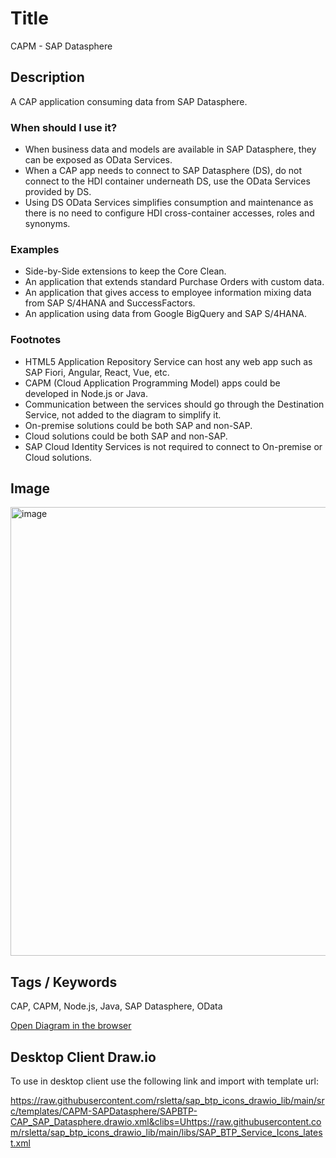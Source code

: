 # Title

CAPM - SAP Datasphere

## Description

A CAP application consuming data from SAP Datasphere.

### When should I use it?

- When business data and models are available in SAP Datasphere, they can be exposed as OData Services.
- When a CAP app needs to connect to SAP Datasphere (DS), do not connect to the HDI container underneath DS, use the OData Services provided by DS.
- Using DS OData Services simplifies consumption and maintenance as there is no need to configure HDI cross-container accesses, roles and synonyms. 

### Examples

- Side-by-Side extensions to keep the Core Clean.
- An application that extends standard Purchase Orders with custom data.
- An application that gives access to employee information mixing data from SAP S/4HANA and SuccessFactors.
- An application using data from Google BigQuery and SAP S/4HANA.

### Footnotes

- HTML5 Application Repository Service can host any web app such as SAP Fiori, Angular, React, Vue, etc.
- CAPM (Cloud Application Programming Model) apps could be developed in Node.js or Java.
- Communication between the services should go through the Destination Service, not added to the diagram to simplify it.
- On-premise solutions could be both SAP and non-SAP.
- Cloud solutions could be both SAP and non-SAP.
- SAP Cloud Identity Services is not required to connect to On-premise or Cloud solutions.

## Image

<img width="718" alt="image" src="https://github.com/rsletta/sap_btp_icons_drawio_lib/assets/443888/383d5053-584c-4033-8e52-9679a02d63fb">

## Tags / Keywords

CAP, CAPM, Node.js, Java, SAP Datasphere, OData



[Open Diagram in the browser](https://app.diagrams.net/?create=https://raw.githubusercontent.com/rsletta/sap_btp_icons_drawio_lib/main/src/templates/CAPM-SAPDatasphere/SAPBTP-CAP_SAP_Datasphere.drawio.xml&clibs=Uhttps://raw.githubusercontent.com/rsletta/sap_btp_icons_drawio_lib/main/libs/SAP_BTP_Service_Icons_latest.xml)

## Desktop Client Draw.io

To use in desktop client use the following link and import with template url: 

https://raw.githubusercontent.com/rsletta/sap_btp_icons_drawio_lib/main/src/templates/CAPM-SAPDatasphere/SAPBTP-CAP_SAP_Datasphere.drawio.xml&clibs=Uhttps://raw.githubusercontent.com/rsletta/sap_btp_icons_drawio_lib/main/libs/SAP_BTP_Service_Icons_latest.xml